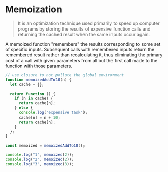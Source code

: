 # Memoization

> It is an optimization technique used primarily to speed up computer programs by storing the results of expensive function calls and returning the cached result when the same inputs occur again.

A memoized function "remembers" the results corresponding to some set of specific inputs. Subsequent calls with remembered inputs return the remembered result rather than recalculating it, thus eliminating the primary cost of a call with given parameters from all but the first call made to the function with those parameters.

```jsx
// use closure to not pollute the global environment
function memoizedAddTo10(n) {
  let cache = {};

  return function () {
    if (n in cache) {
      return cache[n];
    } else {
      console.log("expensive task");
      cache[n] = n + 10;
      return cache[n];
    }
  };
}

const memoized = memoizedAddTo10();

console.log("1", memoized(2));
console.log("2", memoized(2));
console.log("3", memoized(3));
```
